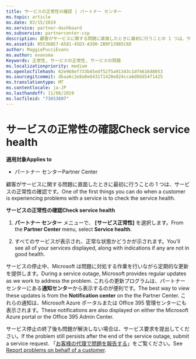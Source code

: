 ```yaml
---
title: サービスの正常性の確認 | パートナー センター
ms.topic: article
ms.date: 03/15/2019
ms.service: partner-dashboard
ms.subservice: partnercenter-csp
description: 顧客がサービスに関する問題に直面したときに最初に行うことの 1 つは、サービスの正常性の確認です。
ms.assetid: 05536BE7-A581-45D3-A390-2B9F139B5C6D
author: MaggiePucciEvans
ms.author: evansma
Keywords: 正常性, サービスの正常性, サービスの問題
ms.localizationpriority: medium
ms.openlocfilehash: 62e968ef733b45edf52f5a91343c1df4616d8053
ms.sourcegitcommit: dbaa6c2e8a0e6431f1420e024cca6d0dd54f1425
ms.translationtype: MT
ms.contentlocale: ja-JP
ms.lasthandoff: 11/06/2019
ms.locfileid: "73653697"
---
```

# <a name="check-service-health"></a><span data-ttu-id="ec156-104">サービスの正常性の確認</span><span class="sxs-lookup"><span data-stu-id="ec156-104">Check service health</span></span>

<span data-ttu-id="ec156-105">**適用対象**</span><span class="sxs-lookup"><span data-stu-id="ec156-105">**Applies to**</span></span>

-  <span data-ttu-id="ec156-106">パートナー センター</span><span class="sxs-lookup"><span data-stu-id="ec156-106">Partner Center</span></span>

<span data-ttu-id="ec156-107">顧客がサービスに関する問題に直面したときに最初に行うことの 1 つは、サービスの正常性の確認です。</span><span class="sxs-lookup"><span data-stu-id="ec156-107">One of the first things you can do when a customer is experiencing problems with a service is to check the service health.</span></span>

<span data-ttu-id="ec156-108">**サービスの正常性の確認**</span><span class="sxs-lookup"><span data-stu-id="ec156-108">**Check service health**</span></span>

1.  <span data-ttu-id="ec156-109">**パートナー センター** メニューで、 **[サービス正常性]** を選択します。</span><span class="sxs-lookup"><span data-stu-id="ec156-109">From the **Partner Center** menu, select **Service health**.</span></span> 

2.  <span data-ttu-id="ec156-110">すべてのサービスが表示され、正常な状態かどうかが示されます。</span><span class="sxs-lookup"><span data-stu-id="ec156-110">You'll see all of your services displayed, along with indications if any are not in good health.</span></span> 

<span data-ttu-id="ec156-111">サービスの停止中、Microsoft は問題に対処する作業を行いながら定期的な更新を提供します。</span><span class="sxs-lookup"><span data-stu-id="ec156-111">During a service outage, Microsoft provides regular updates as we work to address the problem.</span></span> <span data-ttu-id="ec156-112">これらの更新プログラムは、パートナー センターにある**通知センター**から表示するのが便利です。</span><span class="sxs-lookup"><span data-stu-id="ec156-112">The best way to view these updates is from the **Notification center** on the the Partner Center.</span></span> <span data-ttu-id="ec156-113">これらの通知は、Microsoft Azure ポータルまたは Office 395 管理センターにも表示されます。</span><span class="sxs-lookup"><span data-stu-id="ec156-113">These notifications are also displayed on either the Microsoft Azure portal or the Office 395 Admin Center.</span></span>

<span data-ttu-id="ec156-114">サービス停止の終了後も問題が解決しない場合は、サービス要求を提出してください。</span><span class="sxs-lookup"><span data-stu-id="ec156-114">If the problem still persists after the end of the service outage, submit a service request.</span></span> <span data-ttu-id="ec156-115">「[お客様の代理で問題を報告する](report-problems-on-behalf-of-a-customer.md)」をご覧ください。</span><span class="sxs-lookup"><span data-stu-id="ec156-115">See [Report problems on behalf of a customer](report-problems-on-behalf-of-a-customer.md).</span></span>

 

 



